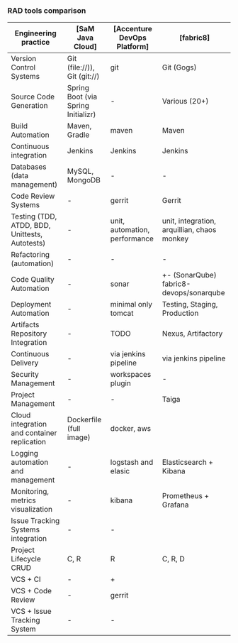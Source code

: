 ### RAD tools comparison

| Engineering practice                                   | [SaM Java Cloud]                    | [Accenture DevOps Platform]    | [fabric8]                                   |
| ------------------------------------------------------ | ----------------------------------- | ------------------------------ | ------------------------------------------- |
| Version Control Systems                                | Git (file://)), Git (git://)        | git                            | Git (Gogs)                                  |
| Source Code Generation                                 | Spring Boot (via Spring Initializr) | -                              | Various (20+)                               |
| Build Automation                                       | Maven, Gradle                       | maven                          | Maven                                       |
| Continuous integration                                 | Jenkins                             | Jenkins                        | Jenkins                                     |
| Databases (data management)                            | MySQL, MongoDB                      | -                              | -                                           |
| Code Review Systems                                    | -                                   | gerrit                         | Gerrit                                      |
| Testing (TDD, ATDD, BDD, Unittests, Autotests)         | -                                   | unit, automation, performance  | unit, integration, arquillian, chaos monkey |
| Refactoring (automation)                               | -                                   | -                              | -                                           |
| Code Quality Automation                                | -                                   | sonar                          | +- (SonarQube) fabric8-devops/sonarqube     |
| Deployment Automation                                  | -                                   | minimal only tomcat            | Testing, Staging, Production                |
| Artifacts Repository Integration                       | -                                   | TODO                           | Nexus, Artifactory                          |
| Continuous Delivery                                    | -                                   | via jenkins pipeline           | via jenkins pipeline                        |
| Security Management                                    | -                                   | workspaces plugin              | -                                           |
| Project Management                                     | -                                   | -                              | Taiga                                       |
| Cloud integration and container replication            | Dockerfile (full image)             | docker, aws                    |                                             |
| Logging automation and management                      | -                                   | logstash and elasic            | Elasticsearch + Kibana                      |
| Monitoring, metrics visualization                      | -                                   | kibana                         | Prometheus + Grafana                        |
| Issue Tracking Systems integration                     | -                                   | -                              |                                             |
| Project Lifecycle CRUD                                 | C, R                                | R                              | C, R, D                                     |
| VCS + CI                                               | -                                   | +                              |                                             |
| VCS + Code Review                                      | -                                   | gerrit                         |                                             |
| VCS + Issue Tracking System                            | -                                   | -                              |                                             |





